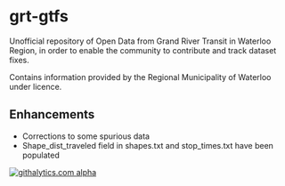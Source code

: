 grt-gtfs
========
Unofficial repository of Open Data from Grand River Transit in Waterloo Region, in order to enable the community to contribute and track dataset fixes.

Contains information provided by the Regional Municipality of Waterloo under licence.

Enhancements
------------
- Corrections to some spurious data
- Shape_dist_traveled field in shapes.txt and stop_times.txt have been populated

[![githalytics.com alpha](https://cruel-carlota.pagodabox.com/035c33049c342aed4fe4c7ae3a7fd1f4 "githalytics.com")](http://githalytics.com/mboos/grt-gtfs)
